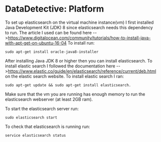 # DataDetective: Platform
To set up elasticsearch on the virtual machine instance(vm) I first installed Java Development Kit (JDK) 8 since elasticsearch needs this dependency to run.
The article I used can be found here -->https://www.digitalocean.com/community/tutorials/how-to-install-java-with-apt-get-on-ubuntu-16-04
To install run:
```
sudo apt-get install oracle-java8-installer
```

After installing Java JDK 8 or higher then you can install elasticsearch.
To install elastic search I followed the documentation here -->https://www.elastic.co/guide/en/elasticsearch/reference/current/deb.html
on the elastic search website.
To install elastic search I ran:
```
sudo apt-get update && sudo apt-get install elasticsearch.
```

Make sure that the vm you are running has enough memory to run the elasticsearch webserver (at least 2GB ram).

To start the elasticsearch server run:
```
sudo elasticsearch start
```


To check that elasticsearch is running run:
```
service elasticsearch status
```
